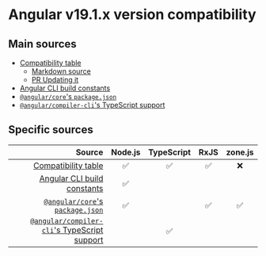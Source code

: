 # Angular v19.1.x version compatibility

## Main sources

- [Compatibility table]
  - [Markdown source](https://github.com/angular/angular/blob/19.1.0/adev/src/content/reference/versions.md)
  - [PR Updating it](https://github.com/angular/angular/pull/59326)
- [Angular CLI build constants]
- [`@angular/core`'s `package.json`]
- [`@angular/compiler-cli`'s TypeScript support]

[Compatibility table]: https://angular.dev/reference/versions
[Angular CLI build constants]: https://github.com/angular/angular-cli/blob/19.1.0/constants.bzl
[`@angular/core`'s `package.json`]: https://github.com/angular/angular/blob/19.1.0/packages/core/package.json
[`@angular/compiler-cli`'s TypeScript support]: https://github.com/angular/angular/blob/19.1.0/packages/compiler-cli/src/typescript_support.ts#L12-L29

## Specific sources

|                                         Source | Node.js | TypeScript | RxJS | zone.js |
| ---------------------------------------------: | :-----: | :--------: | :--: | :-----: |
|                          [Compatibility table] |   ✅    |     ✅     |  ✅  |   ❌    |
|                  [Angular CLI build constants] |   ✅    |            |      |         |
|             [`@angular/core`'s `package.json`] |   ✅    |            |  ✅  |   ✅    |
| [`@angular/compiler-cli`'s TypeScript support] |         |     ✅     |      |         |

